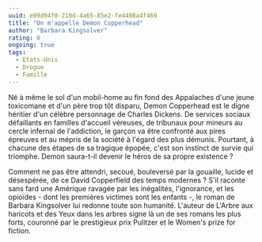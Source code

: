 ```yaml
---
uuid: e09d94f0-210d-4a65-85e2-fe4408a4f469
title: "On m'appelle Demon Copperhead"
author: "Barbara Kingsolver"
rating: 0
ongoing: true
tags:
  - Etats-Unis
  - Drogue
  - Famille
---
```


Né à même le sol d'un mobil-home au fin fond des Appalaches d'une jeune toxicomane et d'un père trop tôt disparu, Demon Copperhead est le digne héritier d'un célèbre personnage de Charles Dickens. De services sociaux défaillants en familles d'accueil véreuses, de tribunaux pour mineurs au cercle infernal de l'addiction, le garçon va être confronté aux pires épreuves et au mépris de la société à l'égard des plus démunis. Pourtant, à chacune des étapes de sa tragique épopée, c'est son instinct de survie qui triomphe. Demon saura-t-il devenir le héros de sa propre existence ?

Comment ne pas être attendri, secoué, bouleversé par la gouaille, lucide et désespérée, de ce David Copperfield des temps modernes ? S'il raconte sans fard une Amérique ravagée par les inégalités, l'ignorance, et les opioïdes - dont les premières victimes sont les enfants -, le roman de Barbara Kingsolver lui redonne toute son humanité. L'auteur de L'Arbre aux haricots et des Yeux dans les arbres signe là un de ses romans les plus forts, couronné par le prestigieux prix Pulitzer et le Women's prize for fiction.
